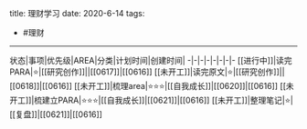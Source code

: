 title: 理财学习
date: 2020-6-14
tags:
- #理财 
---
状态|事项|优先级|AREA|分类|计划时间|创建时间|
-|-|-|-|-|-|-|-
[[进行中]]|读完PARA|⭐|[[研究创作]]||[[0617]]|[[0616]]
[[未开工]]|读完原文|⭐|[[研究创作]]||[[0618]]|[[0616]]
[[未开工]]|梳理area|⭐⭐⭐|[[自我成长]]|[[0620]]|[[0616]]
[[未开工]]|梳建立PARA|⭐⭐⭐|[[自我成长]]|[[0621]]|[[0616]]
[[未开工]]|整理笔记|⭐|[[复盘]]|[[0621]]|[[0616]]